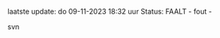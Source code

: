 laatste update: 
do 09-11-2023 18:32   uur 
Status: FAALT - fout - 
<div class="service R">svn</div>